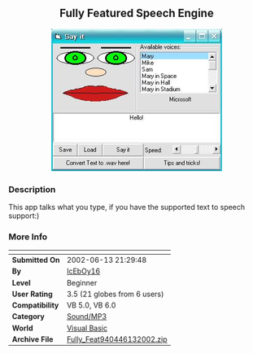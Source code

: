 ﻿<div align="center">

## Fully Featured Speech Engine

<img src="PIC20026131442219277.jpg">
</div>

### Description

This app talks what you type, if you have the supported text to speech support:)
 
### More Info
 


<span>             |<span>
---                |---
**Submitted On**   |2002-06-13 21:29:48
**By**             |[IcEbOy16](https://github.com/Planet-Source-Code/PSCIndex/blob/master/ByAuthor/iceboy16.md)
**Level**          |Beginner
**User Rating**    |3.5 (21 globes from 6 users)
**Compatibility**  |VB 5\.0, VB 6\.0
**Category**       |[Sound/MP3](https://github.com/Planet-Source-Code/PSCIndex/blob/master/ByCategory/sound-mp3__1-45.md)
**World**          |[Visual Basic](https://github.com/Planet-Source-Code/PSCIndex/blob/master/ByWorld/visual-basic.md)
**Archive File**   |[Fully\_Feat940446132002\.zip](https://github.com/Planet-Source-Code/iceboy16-fully-featured-speech-engine__1-35809/archive/master.zip)








